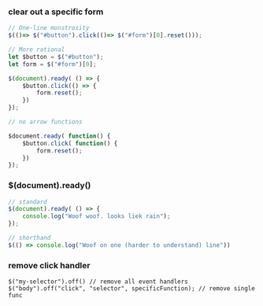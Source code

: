 ### clear out a specific form
```javascript
// One-line monstrosity
$(()=> $("#button").click(()=> $("#form")[0].reset()));

// More rational
let $button = $("#button");
let form = $("#form")[0];

$(document).ready( () => {
	$button.click(() => {
		form.reset();
	})
});

// no arrow functions

$document.ready( function() {
	$button.click( function() {
		form.reset();
	})
});

```

### $(document).ready()
```javascript
// standard
$(document).ready( () => {
	console.log("Woof woof. looks liek rain");
});

// shorthand
$(() => console.log("Woof on one (harder to understand) line"))
```

### remove click handler
```
$("my-selector").off() // remove all event handlers
$("body").off("click", "selector", specificFunction); // remove single func
```
